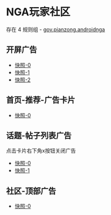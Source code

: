 # NGA玩家社区

存在 4 规则组 - [gov.pianzong.androidnga](/src/apps/gov.pianzong.androidnga.ts)

## 开屏广告

- [快照-0](https://gkd-kit.gitee.io/import/12476484)
- [快照-1](https://gkd-kit.gitee.io/import/12706127)
- [快照-2](https://gkd-kit.gitee.io/import/12864707)

## 首页-推荐-广告卡片

- [快照-0](https://gkd-kit.gitee.io/import/12482727)

## 话题-帖子列表广告

点击卡片右下角x按钮关闭广告

- [快照-0](https://gkd-kit.gitee.io/import/12655805)
- [快照-1](https://gkd-kit.gitee.io/import/12706140)

## 社区-顶部广告

- [快照-0](https://gkd-kit.gitee.io/import/12706132)
